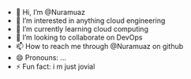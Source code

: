 - 👋 Hi, I’m @Nuramuaz
- 👀 I’m interested in anything cloud engineering
- 🌱 I’m currently learning cloud computing
- 💞️ I’m looking to collaborate on DevOps
- 📫 How to reach me through @Nuramuaz on github
- 😄 Pronouns: ...
- ⚡ Fun fact: i m just jovial

<!---
Nuramuaz/Nuramuaz is a ✨ special ✨ repository because its `README.md` (this file) appears on your GitHub profile.
You can click the Preview link to take a look at your changes.
--->
